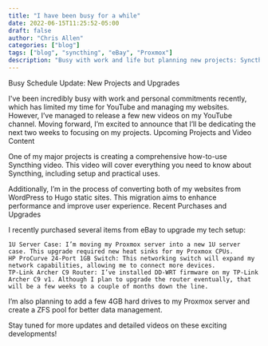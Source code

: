 ```yaml
---
title: "I have been busy for a while"
date: 2022-06-15T11:25:52-05:00
draft: false
author: "Chris Allen"
categories: ["blog"]
tags: ["blog", "syncthing", "eBay", "Proxmox"]
description: "Busy with work and life but planning new projects: Syncthing video, Hugo site migration, server upgrades, and networking enhancements."
---
```


Busy Schedule Update: New Projects and Upgrades

I've been incredibly busy with work and personal commitments recently, which has limited my time for YouTube and managing my websites. However, I’ve managed to release a few new videos on my YouTube channel. Moving forward, I’m excited to announce that I’ll be dedicating the next two weeks to focusing on my projects.
Upcoming Projects and Video Content

One of my major projects is creating a comprehensive how-to-use Syncthing video. This video will cover everything you need to know about Syncthing, including setup and practical uses.

Additionally, I’m in the process of converting both of my websites from WordPress to Hugo static sites. This migration aims to enhance performance and improve user experience.
Recent Purchases and Upgrades

I recently purchased several items from eBay to upgrade my tech setup:

    1U Server Case: I’m moving my Proxmox server into a new 1U server case. This upgrade required new heat sinks for my Proxmox CPUs.
    HP ProCurve 24-Port 1GB Switch: This networking switch will expand my network capabilities, allowing me to connect more devices.
    TP-Link Archer C9 Router: I’ve installed DD-WRT firmware on my TP-Link Archer C9 v1. Although I plan to upgrade the router eventually, that will be a few weeks to a couple of months down the line.

I’m also planning to add a few 4GB hard drives to my Proxmox server and create a ZFS pool for better data management.

Stay tuned for more updates and detailed videos on these exciting developments!
